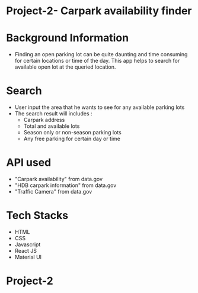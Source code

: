 # Project-2- Carpark availability finder

# Background Information

- Finding an open parking lot can be quite daunting and time consuming for certain locations or time of the day. This app helps to search for available open lot at the queried location.

# Search

- User input the area that he wants to see for any available parking lots
- The search result will includes :
  - Carpark address
  - Total and available lots
  - Season only or non-season parking lots
  - Any free parking for certain day or time

# API used

- "Carpark availability" from data.gov
- "HDB carpark information" from data.gov
- "Traffic Camera" from data.gov

# Tech Stacks

- HTML
- CSS
- Javascript
- React JS
- Material UI

# Project-2
